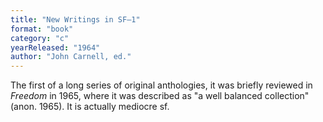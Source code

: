 ```yaml
---
title: "New Writings in SF–1"
format: "book"
category: "c"
yearReleased: "1964"
author: "John Carnell, ed."
---
```

The first of a long series of original anthologies, it was  briefly reviewed in <em>Freedom</em> in 1965, where it was described as "a well  balanced collection" (anon. 1965). It is actually mediocre sf.
 
